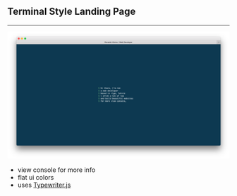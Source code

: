 ## Terminal Style Landing Page

-----

![image](img/screenshot.png)

- view console for more info
- flat ui colors
- uses [Typewriter.js](https://github.com/ronv/Typewriter.js)